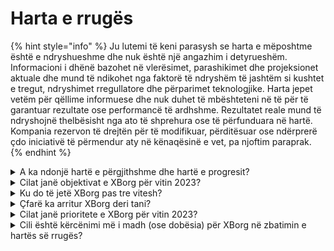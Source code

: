 # Harta e rrugës

{% hint style="info" %}
Ju lutemi të keni parasysh se harta e mëposhtme është e ndryshueshme dhe nuk është një angazhim i detyrueshëm. Informacioni i dhënë bazohet në vlerësimet, parashikimet dhe projeksionet aktuale dhe mund të ndikohet nga faktorë të ndryshëm të jashtëm si kushtet e tregut, ndryshimet rregullatore dhe përparimet teknologjike. Harta jepet vetëm për qëllime informuese dhe nuk duhet të mbështeteni në të për të garantuar rezultate ose performancë të ardhshme. Rezultatet reale mund të ndryshojnë thelbësisht nga ato të shprehura ose të përfunduara në hartë. Kompania rezervon të drejtën për të modifikuar, përditësuar ose ndërprerë çdo iniciativë të përmendur aty në kënaqësinë e vet, pa njoftim paraprak.
{% endhint %}

<details>

<summary>A ka ndonjë hartë e përgjithshme dhe hartë e progresit?</summary>

Harta e përgjithshme mund të gjendet në [**deck-un**](https://docsend.com/view/5dwn74pn6izud3vb) tonë më të fundit dhe në [**faqen tonë**](https://www.xborg.com/).

</details>

<details>

<summary>Cilat janë objektivat e XBorg për vitin 2023?</summary>

* **1,000,000** përdorues në aplikacionin e angazhimit të tifozëve

<!---->

* **50** ekipet e sporteve elektronike në aplikacionin e angazhimit të tifozëve, së bashku me 20 komunitete të tjera

<!---->

* **10** inxhinierë të softuerit në ekip

<!---->

* **$5m** mbledhje fonde për rrethi të parë dhe shitje publike të tokenit

<!---->

* **Dekentralizimi** i rrjetit të kredencialeve dhe programi i dhurimeve për zhvilluesit

<!---->

* Monetizimi i hershëm i produktit

<!---->

* **+20,000** anëtarë të komunitetit

</details>

<details>

<summary>Ku do të jetë XBorg pas tre vitesh?</summary>

Vizioni ynë për tre vitet e ardhshme është të transformojmë XBorgun në një protokoll të plotësisht decentralizuar me një gamë të gjerë aplikacionesh për përdorues, ndërsa në të njëjtën kohë të vendosim veten si rrjeti kryesor i kredencialeve për lojërat. Përmes programeve të dhurimeve dhe mbështetjes aktive për iniciativat e lojtarëve, synojmë të fuqizojmë shumë lojtarë dhe të lehtësojmë ngritjen e entiteteve të lojërave të zotëruara nga lojtarët, duke përfshirë ekipet dhe studiot e sporteve elektronike. Me përkushtim për inovacionin dhe përparimin e vazhdueshëm, parashikojmë që XBorg do të dalë si ekosistemi i domosdoshëm i lojërave në sferën Web3 dhe më tej, hapësira për hyrje në sektorë të tjerë të argëtimit dhe iniciativave të fuqizimit të komunitetit.\
\
Kujdes: Ndërsa besojmë se është e arritshme, deklaratat e bëra në këtë dokument lidhur me vizionin e XBorg për tre vitet e ardhshme janë parashikuese dhe bazohen në parashikime, pritshmëri dhe projeksione rreth industrive të lojërave dhe blockchain. Këto deklarata përfshijnë riskje dhe pasiguri, dhe rezultatet reale mund të ndryshojnë thelbësisht nga ato që janë përshkruar në këto deklarata. XBorg nuk garanton ose premton rezultate ose rezultate të caktuara. Çdo investim në XBorg ose produktet dhe shërbimet e tij përfshin rrezik dhe mund të rezultojë në humbjen e të gjithë ose një pjesë të investimit. XBorg nuk është përgjegjës për asnjë dëm ose humbje që shkaktohet si rezultat i çdo vendimi për investim të bërë bazuar në informacionin në këtë dokument. Së fundi, asgjë në këtë dokument nuk duhet të konsiderohet si këshillë ligjore, financiare ose të investimeve.

</details>

<details>

<summary>Çfarë ka arritur XBorg deri tani?</summary>

* Ndërtimi i MVP të rrjetit të kredencialeve për lojëra me **10,000** përdorues
* Rasti i parë i përdorimit të aplikacionit, platforma e fillimit të shpirtit me **gjashtë marrëveshje në fazën fillestare**
* Komuniteti më i konkurrueshëm i lojërave në Web3
* Partneritete me markat kryesore në Web3 dhe Web2 (Team BDS, Brave, YGG, Polygon Gaming)
* Organizatori më i madh i turneve në Web3, me 125 turne të organizuara në vitin 2022 dhe liga më e madhe Web3 e organizuar në vitin 2023 (XCS)&#x20;
* Raundi i strategjisë së financimit
* Mintimi i Prometheusit

</details>

<details>

<summary>Cilat janë prioritete e XBorg për vitin 2023?</summary>

Prioritetet kryesore të XBorg janë të fokusuar në disa fusha kritike të zhvillimit strategjik. Së pari, ekipi po ndërton një Aplikacion të Angazhimit të Tifozëve të qëndrueshëm dhe tërheqës (xborg.gg) që është i qëndrueshëm dhe irresistueshëm. Së dyti, kompania është e përkushtuar për të zgjeruar grupin e saj të talentit teknik për të lehtësuar rritjen dhe zgjerimin e vazhdueshëm të aplikacioneve dhe rrjetit të kredencialeve. XBorg gjithashtu është i përkushtuar për të ndjekur mundësi strategjike të zhvillimit të biznesit me ekipet kryesore të sporteve elektronike për të përmirësuar angazhimin dhe atraktivitetin e platformës.\
\
Duke u fokusuar në rritjen e qëndrueshme, XBorg po eksploron një gamë strategjish monetizimi, duke përfshirë "wearable drops", pajtimet mujore të përdoruesve dhe biznesit, dhe burime të tjera të reja të të ardhurave inovative. Së fundi, XBorg po përgatitet për një të ardhme të decentralizuar duke lansuar tokenin XBG dhe duke e bërë atë të disponueshëm në shkëmbimet e Nivelit 1, si Binance dhe Coinbase, dhe shkëmbimet e Nivelit 2, si Bybit, Bitfinex dhe Kucoin. Duke ndjekur këto prioritete strategjike, XBorg është gati të revolucionizojë industrinë e lojërave dhe të ngushtojë pozicionin e tij si një lider në botën e teknologjisë Web3 që zhvillohet me shpejtësi.

</details>

<details>

<summary>Cili është kërcënimi më i madh (ose dobësia) për XBorg në zbatimin e hartës së rrugës?</summary>

**Rreziket rregullatore**

Si çdo projekt Web3, peizazhi rregullator që rrethon asetet dixhitale mund të pengojë zbatimin e disa elementëve të hartës. Nëse disa NFT ose tokenë konsiderohen si sigurime në disa juridiksione, kjo do të dëmtojë ekosistemin tonë ose mund të ndikojë në shfrytëzimin e tokenit XBG.

**Menaxhimi i të dhënave**

Përveç kësaj, përdorimi i XBorg të API-ve të palëve të treta të siguruara nga entitete të njohura si Steam dhe Faceit sjell çështje potenciale menaxhimi të të dhënave, pasi ndërprerja e bashkëpunimeve të tilla do të rezultonte në zvogëlim të cilësisë së të dhënave.&#x20;

**Traction i rrjetit të kredencialeve**

Rreziku i pranimit për çdo protokoll nuk mund të nënvlerësohet, pasi paraqet një pengesë potenciale për suksesin e tij. Prandaj, një plan rritjeje fillestare e qëndrueshme është thelbësore. Sipas kësaj, kemi identifikuar aplikacionin e angazhimit të tifozëve dhe partneritetet strategjike me ekipet e sporteve elektronike si rrugët më efektive për të arritur masën kritike të protokollit XBorg.

\


</details>